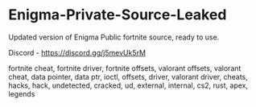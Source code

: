 # Enigma-Private-Source-Leaked

Updated version of Enigma Public fortnite source, ready to use.

Discord - https://discord.gg/j5mevUk5rM

fortnite cheat, fortnite driver, fortnite offsets, valorant offsets, valorant cheat, data pointer, data ptr, ioctl, offsets, driver, valorant driver, cheats, hacks, hack, undetected, cracked, ud, external, internal, cs2, rust, apex, legends
